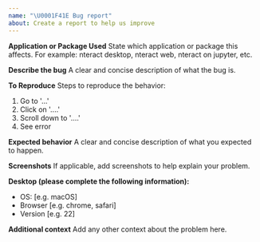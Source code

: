 ```yaml
---
name: "\U0001F41E Bug report"
about: Create a report to help us improve
---
```


**Application or Package Used**
State which application or package this affects. For example: nteract desktop, nteract web, nteract on jupyter, etc.

**Describe the bug**
A clear and concise description of what the bug is.

**To Reproduce**
Steps to reproduce the behavior:

1. Go to '...'
2. Click on '....'
3. Scroll down to '....'
4. See error

**Expected behavior**
A clear and concise description of what you expected to happen.

**Screenshots**
If applicable, add screenshots to help explain your problem.

**Desktop (please complete the following information):**

- OS: [e.g. macOS]
- Browser [e.g. chrome, safari]
- Version [e.g. 22]

**Additional context**
Add any other context about the problem here.
